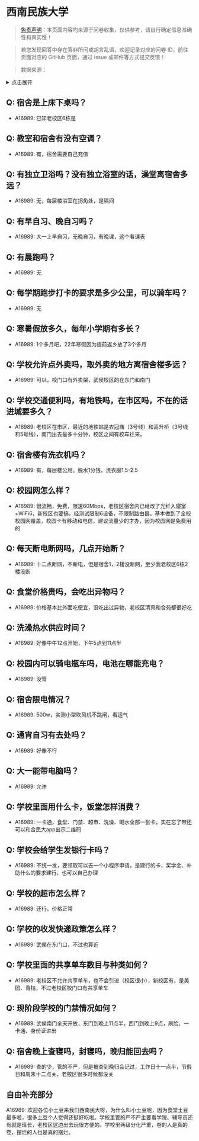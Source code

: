 # 西南民族大学

> [免责声明](https://colleges.chat/#_3)：本页面内容均来源于问卷收集，仅供参考，请自行确定信息准确性和真实性！

> 若您发现回答中存在答非所问或胡言乱语，欢迎记录对应的问卷 ID，前往页面对应的 GitHub 页面，通过 issue 或邮件等方式提交反馈！

> 数据来源：

<details><summary>点击展开</summary>
<ul>
<li>A16989: lm379@foxmail.com (2023 年 03 月)</li>
</ul>
</details>

## Q: 宿舍是上床下桌吗？

- A16989: 已知老校区6栋是

## Q: 教室和宿舍有没有空调？

- A16989: 有，宿舍需要自己充值

## Q: 有独立卫浴吗？没有独立浴室的话，澡堂离宿舍多远？

- A16989: 无，每层楼浴室在拐角处，是隔间

## Q: 有早自习、晚自习吗？

- A16989: 大一上早自习，无晚自习，有晚课，这个看课表

## Q: 有晨跑吗？

- A16989: 无

## Q: 每学期跑步打卡的要求是多少公里，可以骑车吗？

- A16989: 无

## Q: 寒暑假放多久，每年小学期有多长？

- A16989: 1个多月吧，22年寒假因为提前返乡放了3个多月

## Q: 学校允许点外卖吗，取外卖的地方离宿舍楼多远？

- A16989: 可以，校门口有外卖架，武侯校区的在东门和南门

## Q: 学校交通便利吗，有地铁吗，在市区吗，不在的话进城要多久？

- A16989: 老校区在市区，最近的地铁站是衣冠庙（3号线）和高升桥（3号线和5号线），南门出去最多十分钟，校区之间有校车往来。

## Q: 宿舍楼有洗衣机吗？

- A16989: 有，每层楼公用。脱水1分钱，洗衣服1.5-2.5

## Q: 校园网怎么样？

- A16989: 很流畅，免费，限速60Mbps，老校区宿舍内已经改了光纤入寝室+WiFi6，新校区也要搞，经测试限制6设备，不限制路由器。基本做到了全校校园网覆盖，校园卡有移动和电信，建议流量少的才办，因为校园网是免费用的

## Q: 每天断电断网吗，几点开始断？

- A16989: 十二点断网，不断电，但是宿舍1，2楼没断网，至少我老校区6栋2楼没断

## Q: 食堂价格贵吗，会吃出异物吗？

- A16989: 价格基本比外面吃便宜，没吃出过异物，老校区清真和合苑都很好吃

## Q: 洗澡热水供应时间？

- A16989: 好像中午12点开始，下午5点到11点半

## Q: 校园内可以骑电瓶车吗，电池在哪能充电？

- A16989: 没管

## Q: 宿舍限电情况？

- A16989: 500w，实测小型吹风机不跳闸，看运气

## Q: 通宵自习有去处吗？

- A16989: 好像不行

## Q: 大一能带电脑吗？

- A16989: 允许

## Q: 学校里面用什么卡，饭堂怎样消费？

- A16989: 一卡通，食堂、门禁、超市、洗澡、喝水全部一张卡，实在忘了带还可以和合民大app出示二维码

## Q: 学校会给学生发银行卡吗？

- A16989: 不统一发，要领取可以去一个小程序申请，是建行的卡，奖学金、补助什么的要求建行，也可以自己办理

## Q: 学校的超市怎么样？

- A16989: 还行，价格正常

## Q: 学校的收发快递政策怎么样？

- A16989: 武侯在东门口，不过也算近

## Q: 学校里面的共享单车数目与种类如何？

- A16989: 老校区不允许共享单车，也不会引进（校区很小），新校区有，是美团、青桔，不过老校区校门口有共享单车

## Q: 现阶段学校的门禁情况如何？

- A16989: 武侯南门全天开放，东门到晚上11点半，西门到晚上9点，刷脸、一卡通、身份证进出

## Q: 宿舍晚上查寝吗，封寝吗，晚归能回去吗？

- A16989: 查的少，管的不严，但是被查到晚归会记过，工作日十一点半，节假日和周末十二点关，老校区很多时候都没关

## 自由补充部分

A16989: 欢迎各位小土豆来我们西南民大呀，为什么叫小土豆呢，因为食堂土豆最多啦，很多土豆个人觉得还挺好吃啦。学校里管的严不严主要看学院、辅导员还有就是班长，老校区这边出去玩很方便的。学校里两级分化严重，卷的人是真的卷，摆烂的人也是真的摆烂。